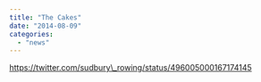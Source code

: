 ```yaml
---
title: "The Cakes"
date: "2014-08-09"
categories: 
  - "news"
---
```


https://twitter.com/sudbury\_rowing/status/496005000167174145

